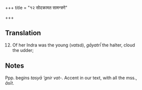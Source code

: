 +++
title = "१२ सोदक्रामत सामन्त्रणे"

+++
## Translation
12. Of her Indra was the young (*vatsá*), *gāyatrī́* the halter, cloud  
the udder;

## Notes
Ppp. begins *tasyā ’gnir vat-*. Accent in our text, with all the mss.,  
*āsīt*.
